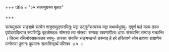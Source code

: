 +++
title = "०५ सत्यमुग्रस्य बृहतः"

+++

सत्यमुग्रस्य सङ्ग्रामे सत्येन शत्रूणामुद्गारयितुः यद्वा उद्गूर्णसत्यस्य यद्वा यथार्थभूतमु- द्गूर्णं बलं यस्य तस्य पृषोदरादित्वात् रूपसिद्धिः बृहतोमहतः सोमस्य तव संस्रवाः सम्यक् स्रवणशीलाः धाराः संस्रवन्ति सम्यक् गच्छन्ति । किञ्च रसिनोरसवतस्तव स्वभू- तारसाः संयन्ति सङ्गच्छन्ते तस्मात् हे हरे हरितवर्ण सोम ब्रह्मणा ब्राह्मणेन मन्त्रेणवा पुनानः पूयमानः सत्वमिन्द्रार्थं परिस्रव ॥ ५ ॥
